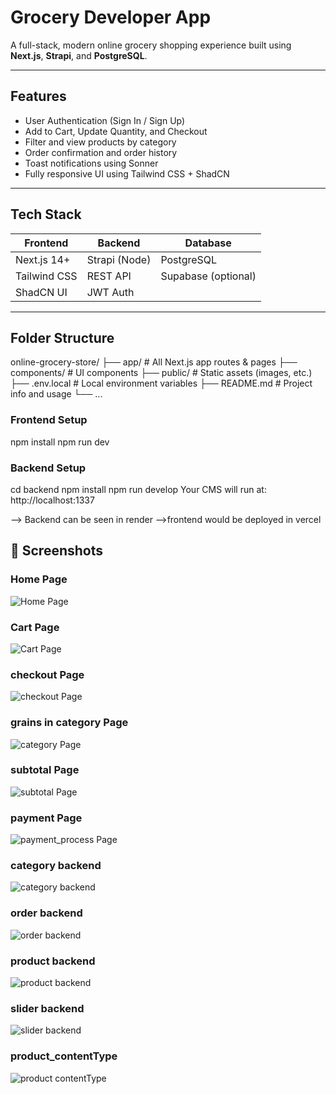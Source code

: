 #  Grocery Developer App

A full-stack, modern online grocery shopping experience built using **Next.js**, **Strapi**, and **PostgreSQL**.

---

## Features

-  User Authentication (Sign In / Sign Up)
-  Add to Cart, Update Quantity, and Checkout
-  Filter and view products by category
-  Order confirmation and order history
-  Toast notifications using Sonner
-  Fully responsive UI using Tailwind CSS + ShadCN

---

## Tech Stack

| Frontend      | Backend       | Database    |
|---------------|---------------|-------------|
| Next.js 14+   | Strapi (Node) | PostgreSQL  |
| Tailwind CSS  | REST API      | Supabase (optional) |
| ShadCN UI     | JWT Auth      |             |

---

##  Folder Structure

online-grocery-store/ ├── app/ # All Next.js app routes & pages ├── components/ # UI components ├── public/ # Static assets (images, etc.) ├── .env.local # Local environment variables ├── README.md # Project info and usage └── ...
###  Frontend Setup

npm install
npm run dev
###  Backend Setup
cd backend
npm install
npm run develop
Your CMS will run at: http://localhost:1337

--> Backend can be seen in render
-->frontend would be deployed in vercel
## 📸 Screenshots

### Home Page
![Home Page](public/screenshots/Home.png)


### Cart Page
![Cart Page](public/screenshots/cart.png)

### checkout Page
![checkout Page](public/screenshots/checkout.png)


### grains in category Page
![category Page](public/screenshots/grains.png)


### subtotal Page
![subtotal Page](public/screenshots/subtotal.png)

### payment Page
![payment_process Page](public/screenshots/payment_onProcess.png)

### category backend
![category backend](public/screenshots/category_backend.png)


### order backend
![order backend](public/screenshots/order_backend.png)

### product backend
![product backend](public/screenshots/product_backend.png)


### slider backend
![slider backend](public/screenshots/slider_backend.png)


### product_contentType
![product contentType](public/screenshots/product_contentType.png)


